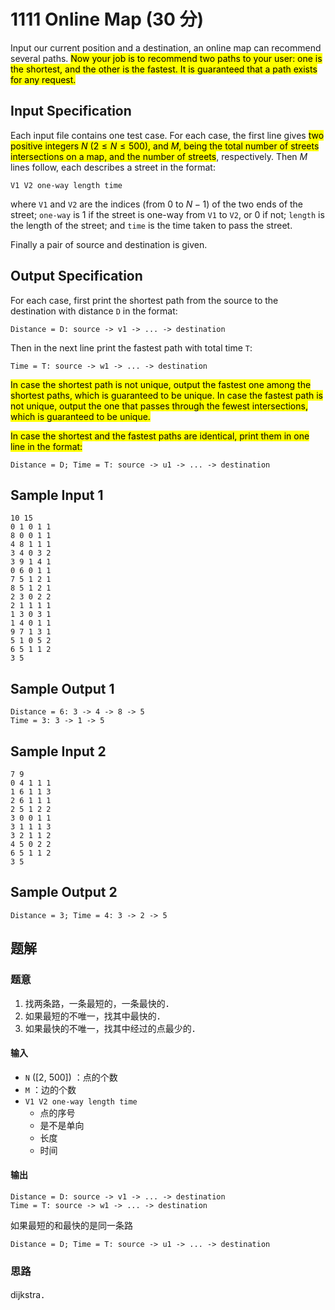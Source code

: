 # 1111 Online Map (30 分)

Input our current position and a destination, an online map can recommend several paths. <mark>Now your job is to recommend two paths to your user: one is the shortest, and the other is the fastest. It is guaranteed that a path exists for any request.</mark>

## Input Specification

Each input file contains one test case. For each case, the first line gives <mark>two positive integers $N$ ($2 \le N \le 500$), and $M$, being the total number of streets intersections on a map, and the number of streets</mark>, respectively. Then $M$ lines follow, each describes a street in the format:

    V1 V2 one-way length time

where `V1` and `V2` are the indices (from 0 to $N-1$) of the two ends of the street; `one-way` is 1 if the street is one-way from `V1` to `V2`, or 0 if not; `length` is the length of the street; and `time` is the time taken to pass the street.

Finally a pair of source and destination is given.

## Output Specification

For each case, first print the shortest path from the source to the destination with distance `D` in the format:

    Distance = D: source -> v1 -> ... -> destination

Then in the next line print the fastest path with total time `T`:

    Time = T: source -> w1 -> ... -> destination

<mark>In case the shortest path is not unique, output the fastest one among the shortest paths, which is guaranteed to be unique. In case the fastest path is not unique, output the one that passes through the fewest intersections, which is guaranteed to be unique.</mark>

<mark>In case the shortest and the fastest paths are identical, print them in one line in the format:</mark>

    Distance = D; Time = T: source -> u1 -> ... -> destination

## Sample Input 1

    10 15
    0 1 0 1 1
    8 0 0 1 1
    4 8 1 1 1
    3 4 0 3 2
    3 9 1 4 1
    0 6 0 1 1
    7 5 1 2 1
    8 5 1 2 1
    2 3 0 2 2
    2 1 1 1 1
    1 3 0 3 1
    1 4 0 1 1
    9 7 1 3 1
    5 1 0 5 2
    6 5 1 1 2
    3 5

## Sample Output 1

    Distance = 6: 3 -> 4 -> 8 -> 5
    Time = 3: 3 -> 1 -> 5

## Sample Input 2

    7 9
    0 4 1 1 1
    1 6 1 1 3
    2 6 1 1 1
    2 5 1 2 2
    3 0 0 1 1
    3 1 1 1 3
    3 2 1 1 2
    4 5 0 2 2
    6 5 1 1 2
    3 5

## Sample Output 2

    Distance = 3; Time = 4: 3 -> 2 -> 5

## 题解

### 题意

1. 找两条路，一条最短的，一条最快的．
2. 如果最短的不唯一，找其中最快的．
3. 如果最快的不唯一，找其中经过的点最少的．

#### 输入

- `N` ([2, 500]) ：点的个数
- `M` ：边的个数
- `V1 V2 one-way length time`
  - 点的序号
  - 是不是单向
  - 长度
  - 时间

#### 输出

    Distance = D: source -> v1 -> ... -> destination
    Time = T: source -> w1 -> ... -> destination

如果最短的和最快的是同一条路

    Distance = D; Time = T: source -> u1 -> ... -> destination

### 思路

dijkstra．

